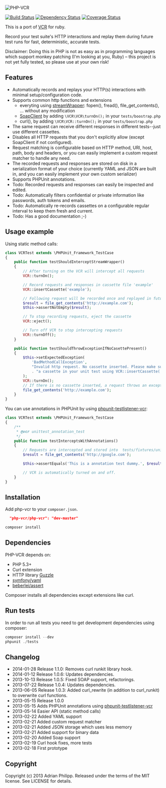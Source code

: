 ![PHP-VCR](https://dl.dropbox.com/u/13186339/blog/php-vcr.png)

[![Build Status](https://travis-ci.org/php-vcr/php-vcr.png?branch=master)](https://travis-ci.org/php-vcr/php-vcr)
[![Dependency Status](http://www.versioneye.com/user/projects/525a6160632bac1e35000001/badge.png)](http://www.versioneye.com/user/projects/525a6160632bac1e35000001)
[![Coverage Status](https://coveralls.io/repos/php-vcr/php-vcr/badge.png?branch=master)](https://coveralls.io/r/php-vcr/php-vcr?branch=master)

This is a port of [VCR](http://github.com/vcr/vcr) for ruby.

Record your test suite's HTTP interactions and replay them during future test runs for fast, deterministic, accurate tests.

Disclaimer: Doing this in PHP is not as easy as in programming languages which support monkey patching (I'm looking at you, Ruby) – this project is not yet fully tested, so please use at your own risk!

## Features

* Automatically records and replays your HTTP(s) interactions with minimal setup/configuration code.
* Supports common http functions and extensions
  * everyting using [streamWrapper](http://php.net/manual/en/class.streamwrapper.php): fopen(), fread(), file_get_contents(), ... without any modification
  * [SoapClient](http://www.php.net/manual/en/soapclient.soapclient.php) by adding `\VCR\VCR\turnOn();` in your `tests/boostrap.php`
  * curl(), by adding `\VCR\VCR::turnOn();` in your `tests/boostrap.php`
* The same request can receive different responses in different tests--just use different cassettes.
* Disables all HTTP requests that you don't explicitly allow (except SoapClient if not configured).
* Request matching is configurable based on HTTP method, URI, host, path, body and headers, or you can easily
  implement a custom request matcher to handle any need.
* The recorded requests and responses are stored on disk in a serialization format of your choice
  (currently YAML and JSON are built in, and you can easily implement your own custom serializer)
* Supports PHPUnit annotations.
* Todo: Recorded requests and responses can easily be inspected and edited.
* Todo: Automatically filters confidential or private information like passwords, auth tokens and emails.
* Todo: Automatically re-records cassettes on a configurable regular interval to keep them fresh and current.
* Todo: Has a good documentation ;-)

## Usage example

Using static method calls:

``` php
class VCRTest extends \PHPUnit_Framework_TestCase
{
    public function testShouldInterceptStreamWrapper()
    {
        // After turning on the VCR will intercept all requests
        VCR::turnOn();

        // Record requests and responses in cassette file 'example'
        VCR::insertCassette('example');

        // Following request will be recorded once and replayed in future test runs
        $result = file_get_contents('http://example.com');
        $this->assertNotEmpty($result);

        // To stop recording requests, eject the cassette
        VCR::eject();

        // Turn off VCR to stop intercepting requests
        VCR::turnOff();
    }

    public function testShouldThrowExceptionIfNoCasettePresent()
    {
        $this->setExpectedException(
            'BadMethodCallException',
            "Invalid http request. No cassette inserted. Please make sure to insert "
            . "a cassette in your unit test using VCR::insertCassette('name');"
        );
        VCR::turnOn();
        // If there is no cassette inserted, a request throws an exception
        file_get_contents('http://example.com');
    }
}
```

You can use annotations in PHPUnit by using [phpunit-testlistener-vcr](https://github.com/php-vcr/phpunit-testlistener-vcr):
``` php
class VCRTest extends \PHPUnit_Framework_TestCase
{
    /**
     * @vcr unittest_annotation_test
     */
    public function testInterceptsWithAnnotations()
    {
        // Requests are intercepted and stored into  tests/fixtures/unittest_annotation_test.
        $result = file_get_contents('http://google.com');

        $this->assertEquals('This is a annotation test dummy.', $result, 'Call was not intercepted (using annotations).');

        // VCR is automatically turned on and off.
    }
}
```

## Installation

Add php-vcr to your `composer.json`.

``` json
  "php-vcr/php-vcr": "dev-master"
```
``` bash
composer install
```

## Dependencies

PHP-VCR depends on:

  * PHP 5.3+
  * Curl extension
  * HTTP library [Guzzle](http://guzzlephp.org)
  * [symfony/yaml](https://github.com/symfony/yaml)
  * [beberlei/assert](https://github.com/beberlei/assert)

Composer installs all dependencies except extensions like curl.

## Run tests

In order to run all tests you need to get development dependencies using composer:

``` php
composer install --dev
phpunit ./tests
```

## Changelog

 * 2014-01-28 Release 1.1.0: Removes curl runkit library hook.
 * 2014-01-12 Release 1.0.6: Updates dependencies.
 * 2013-10-13 Release 1.0.5: Fixed SOAP support, refactorings.
 * 2013-07-22 Release 1.0.4: Updates dependencies.
 * 2013-06-05 Release 1.0.3: Added curl_rewrite (in addition to curl_runkit) to overwrite curl functions.
 * 2013-05-15 Release 1.0.0
 * 2013-05-15 Adds PHPUnit annotations using [phpunit-testlistener-vcr](https://github.com/php-vcr/phpunit-testlistener-vcr)
 * 2013-05-14 Easier API (static method calls)
 * 2013-02-22 Added YAML support
 * 2013-02-21 Added custom request matcher
 * 2013-02-21 Added JSON storage which uses less memory
 * 2013-02-21 Added support for binary data
 * 2013-02-20 Added Soap support
 * 2013-02-19 Curl hook fixes, more tests
 * 2013-02-18 First prototype

## Copyright
Copyright (c) 2013 Adrian Philipp. Released under the terms of the MIT license. See LICENSE for details.

<!--
name of the projects and all sub-modules and libraries (sometimes they are named different and very confusing to new users)
descriptions of all the project, and all sub-modules and libraries
5-line code snippet on how its used (if it's a library)
copyright and licensing information (or "Read LICENSE")
instruction to grab the documentation
instructions to install, configure, and to run the programs
instruction to grab the latest code and detailed instructions to build it (or quick overview and "Read INSTALL")
list of authors or "Read AUTHORS"
instructions to submit bugs, feature requests, submit patches, join mailing list, get announcements, or join the user or dev community in other forms
other contact info (email address, website, company name, address, etc)
a brief history if it's a replacement or a fork of something else
legal notices (crypto stuff)
-->
